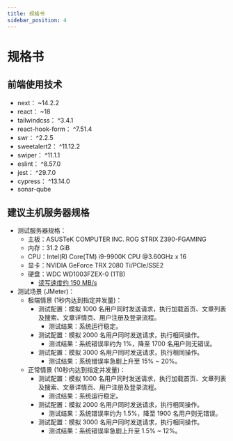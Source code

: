 ```yaml
---
title: 规格书
sidebar_position: 4
---
```


# 规格书

## 前端使用技术

- next： ~14.2.2
- react： ~18
- tailwindcss： ^3.4.1
- react-hook-form： ^7.51.4
- swr： ^2.2.5
- sweetalert2： ^11.12.2
- swiper： ^11.1.1
- eslint： ^8.57.0
- jest： ^29.7.0
- cypress： ^13.14.0
- sonar-qube

## 建议主机服务器规格

- 测试服务器规格：
  - 主板：ASUSTeK COMPUTER INC. ROG STRIX Z390-FGAMING
  - 内存：31.2 GiB
  - CPU：Intel(R) Core(TM) i9-9900K CPU @3.60GHz x 16
  - 显卡：NVIDIA GeForce TRX 2080 Ti/PCle/SSE2
  - 硬盘：WDC WD1003FZEX-0 (1TB)
    - [读写速度约 150 MB/s](https://documents.westerndigital.com/content/dam/doc-library/zh_tw/assets/public/western-digital/product/internal-drives/wd-black-hdd/product-brief-western-digital-wd-black-pc-hdd.pdf)
- 测试场景 (JMeter)：
  - 极端情景 (1秒内达到指定并发量)：
    - 测试配置：模拟 1000 名用户同时发送请求，执行加载首页、文章列表及搜索、文章详情页、用户注册及登录流程。
      - 测试结果：系统运行稳定。
    - 测试配置：模拟 2000 名用户同时发送请求，执行相同操作。
      - 测试结果：系统错误率约为 1%，降至 1700 名用户则无错误。
    - 测试配置：模拟 3000 名用户同时发送请求，执行相同操作。
      - 测试结果：系统错误率急剧上升至 15% ~ 20%。
  - 正常情景 (10秒内达到指定并发量)：
    - 测试配置：模拟 1000 名用户同时发送请求，执行加载首页、文章列表及搜索、文章详情页、用户注册及登录流程。
      - 测试结果：系统运行稳定。
    - 测试配置：模拟 2000 名用户同时发送请求，执行相同操作。
      - 测试结果：系统错误率约为 1.5%，降至 1900 名用户则无错误。
    - 测试配置：模拟 3000 名用户同时发送请求，执行相同操作。
      - 测试结果：系统错误率急剧上升至 1.5% ~ 12%。
